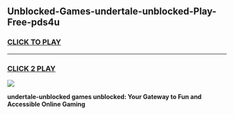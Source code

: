 
## Unblocked-Games-undertale-unblocked-Play-Free-pds4u
<h3>
<a href="https://premium76.site?title=undertale-unblocked&ref=10A">CLICK TO PLAY</a></h3>
<hr>

<h3>
<a href="https://premium76.site?title=undertale-unblocked&ref=10A">CLICK 2 PLAY</a>
  
</h3>

<a href="https://premium76.site?title=undertale-unblocked&ref=10A"><img src="https://clearcache.store/games.png"></a>


**undertale-unblocked games unblocked: Your Gateway to Fun and Accessible Online Gaming**
